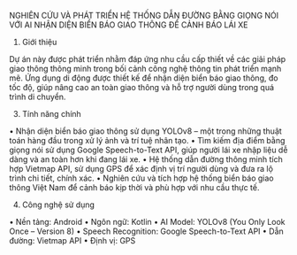 NGHIÊN CỨU VÀ PHÁT TRIỂN HỆ THỐNG DẪN ĐƯỜNG BẰNG GIỌNG NÓI VỚI AI NHẬN DIỆN BIỂN BÁO GIAO THÔNG ĐỂ CẢNH BÁO LÁI XE

1.	Giới thiệu
   
Dự án này được phát triển nhằm đáp ứng nhu cầu cấp thiết về các giải pháp giao thông thông minh trong bối cảnh công nghệ thông tin phát triển mạnh mẽ. Ứng dụng di động được thiết kế để nhận diện biển báo giao thông, đo tốc độ, giúp nâng cao an toàn giao thông và hỗ trợ người dùng trong quá trình di chuyển.

3.	Tính năng chính

•	Nhận diện biển báo giao thông sử dụng YOLOv8 – một trong những thuật toán hàng đầu trong xử lý ảnh và trí tuệ nhân tạo.
•	Tìm kiếm địa điểm bằng giọng nói sử dụng Google Speech-to-Text API, giúp người lái xe nhập liệu dễ dàng và an toàn hơn khi đang lái xe.
•	Hệ thống dẫn đường thông minh tích hợp Vietmap API, sử dụng GPS để xác định vị trí người dùng và đưa ra lộ trình chi tiết, chính xác.
•	Nghiên cứu và tích hợp hệ thống biển báo giao thông Việt Nam để cảnh báo kịp thời và phù hợp với nhu cầu thực tế.

4.	Công nghệ sử dụng

•	Nền tảng: Android
•	Ngôn ngữ: Kotlin
•	AI Model: YOLOv8 (You Only Look Once – Version 8)
•	Speech Recognition: Google Speech-to-Text API
•	Dẫn đường: Vietmap API
•	Định vị: GPS

